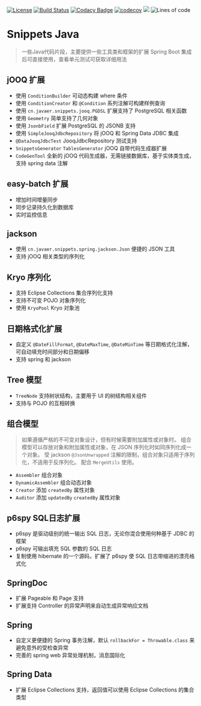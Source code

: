 [![License](https://img.shields.io/badge/License-Apache%202.0-blue.svg)](https://opensource.org/licenses/Apache-2.0)
[![Build Status](https://travis-ci.org/cn-src/snippets-java.svg?branch=master)](https://travis-ci.org/cn-src/snippets-java)
[![Codacy Badge](https://app.codacy.com/project/badge/Grade/2544a8647cde45598ec7fe0dd1cf76c5)](https://www.codacy.com/manual/cn-src/snippets-java?utm_source=github.com&amp;utm_medium=referral&amp;utm_content=cn-src/snippets-java&amp;utm_campaign=Badge_Grade)
[![codecov](https://codecov.io/gh/cn-src/snippets-java/branch/master/graph/badge.svg)](https://codecov.io/gh/cn-src/snippets-java)
[![](https://jitpack.io/v/cn-src/snippets-java.svg)](https://jitpack.io/#cn-src/snippets-java)
![Lines of code](https://img.shields.io/tokei/lines/github/cn-src/snippets-java)

# Snippets Java

> 一些Java代码片段，主要提供一些工具类和框架的扩展
> Spring Boot 集成后可直接使用，查看单元测试可获取详细用法

## jOOQ 扩展

* 使用 `ConditionBuilder` 可动态构建 where 条件
* 使用 `ConditionCreator` 和 `@Condition` 系列注解可构建样例查询
* 使用 `cn.javaer.snippets.jooq.PGDSL` 扩展支持了 PostgreSQL 相关函数
* 使用 `Geometry` 简单支持了几何对象
* 使用 `JsonbField` 扩展 PostgreSQL 的 JSONB 支持
* 使用 `SimpleJooqJdbcRepository` 将 jOOQ 和 Spring Data JDBC 集成
* `@DataJooqJdbcTest` JooqJdbcRepository 测试支持
* `SnippetsGenerator` `TablesGenerator` jOOQ 自带代码生成器扩展
* `CodeGenTool` 全新的 jOOQ 代码生成器，无需链接数据库，基于实体类生成，支持 spring data 注解

## easy-batch 扩展

* 增加时间增量同步
* 同步记录持久化到数据库
* 实时监控信息

## jackson

* 使用 `cn.javaer.snippets.spring.jackson.Json` 便捷的 JSON 工具
* 支持 jOOQ 相关类型的序列化

## Kryo 序列化

* 支持 Eclipse Collections 集合序列化支持
* 支持不可变 POJO 对象序列化
* 使用 `KryoPool` Kryo 对象池

## 日期格式化扩展

* 自定义 `@DateFillFormat`, `@DateMaxTime`, `@DateMinTime` 等日期格式化注解，可自动填充时间部分和日期偏移
* 支持 spring 和 jackson

## Tree 模型

* `TreeNode` 支持树状结构，主要用于 UI 的树结构相关组件
* 支持与 POJO 的互相转换

## 组合模型

> 如果遵循严格的不可变对象设计，但有时候需要附加属性或对象时。
> 组合模型可以存放对象和附加属性或对象，在 JSON 序列化时如同序列化成一个对象。
> 受 jackson `@JsonUnwrapped` 注解的限制，组合对象只适用于序列化，不适用于反序列化。
> 配合 `MergeUtils` 使用。

* `Assembler` 组合对象
* `DynamicAssembler` 组合动态对象
* `Creator` 添加 `createdBy` 属性对象
* `Auditor` 添加 `updatedBy` `createdBy` 属性对象

## p6spy SQL日志扩展

* p6spy 是驱动级别的统一输出 SQL 日志，无论你混合使用何种基于 JDBC 的框架
* p6spy 可输出填充 SQL 参数的 SQL 日志
* 复制使用 hibernate 的一个源码，扩展了 p6spy 使 SQL 日志带缩进的漂亮格式化

## SpringDoc

* 扩展 Pageable 和 Page 支持
* 扩展支持 Controller 的异常声明来自动生成异常响应文档

## Spring

* 自定义更便捷的 Spring 事务注解，默认 `rollbackFor = Throwable.class` 来避免意外的受检查异常
* 完善的 spring web 异常处理机制，消息国际化

## Spring Data

* 扩展 Eclipse Collections 支持，返回值可以使用 Eclipse Collections 的集合类型
